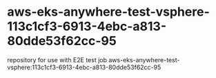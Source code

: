 # aws-eks-anywhere-test-vsphere-113c1cf3-6913-4ebc-a813-80dde53f62cc-95
repository for use with E2E test job aws-eks-anywhere-test-vsphere:113c1cf3-6913-4ebc-a813-80dde53f62cc-95
